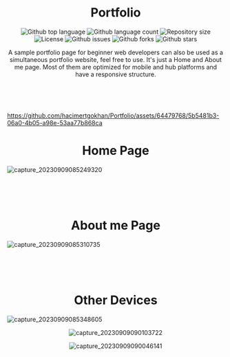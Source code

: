 <link rel="stylesheet" href="https://cdn.jsdelivr.net/gh/devicons/devicon@latest/devicon.min.css">


<div align="center">
    <h1>Portfolio</h1>
    <p align="center">
    <img alt="Github top language" src="https://img.shields.io/github/languages/top/hacimertgokhan/Portfolio?color=56BEB8">
    <img alt="Github language count" src="https://img.shields.io/github/languages/count/hacimertgokhan/Portfolio?color=56BEB8">
    <img alt="Repository size" src="https://img.shields.io/github/repo-size/hacimertgokhan/Portfolio?color=56BEB8">
    <img alt="License" src="https://img.shields.io/github/license/hacimertgokhan/Portfolio?color=56BEB8">
    <img alt="Github issues" src="https://img.shields.io/github/issues/hacimertgokhan/Portfolio?color=56BEB8" /> 
    <img alt="Github forks" src="https://img.shields.io/github/forks/hacimertgokhan/Portfolio?color=56BEB8" /> 
    <img alt="Github stars" src="https://img.shields.io/github/stars/hacimertgokhan/Portfolio?color=56BEB8" /> 
    </p>
    <p>A sample portfolio page for beginner web developers can also be used as a simultaneous portfolio website, feel free to use.
    It's just a Home and About me page.
    Most of them are optimized for mobile and hub platforms and have a responsive structure.</p>
</div>

<br>
<br>
<br>

https://github.com/hacimertgokhan/Portfolio/assets/64479768/5b5481b3-06a0-4b05-a98e-53aa77b868ca

<div align="center">
    <h1>Home Page</h1>
</div>

![capture_20230909085249320](https://github.com/hacimertgokhan/Portfolio/assets/64479768/7f69d4ad-4c2d-41dc-8507-d9a6177ec6e7)

<br>
<br>
<br>

<div align="center">
    <h1>About me Page</h1>
</div>

![capture_20230909085310735](https://github.com/hacimertgokhan/Portfolio/assets/64479768/aa401079-f341-4cbf-a90f-c84fdf1d6604)

<br>
<br>
<br>

<div align="center">
    <h1>Other Devices</h1>
</div>

![capture_20230909085348605](https://github.com/hacimertgokhan/Portfolio/assets/64479768/d1a19a44-0da6-4cf2-a016-3c9bff17f53a)

<div align="center">

   ![capture_20230909090103722](https://github.com/hacimertgokhan/Portfolio/assets/64479768/360369be-87a9-4ad3-8562-c43d8e37d9f8)

   ![capture_20230909090046141](https://github.com/hacimertgokhan/Portfolio/assets/64479768/8adc2bbe-fde8-41a8-8cbe-1d0aeefe28fb)

</div>


